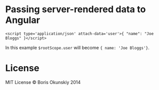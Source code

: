 # Passing server-rendered data to Angular

```
<script type='application/json' attach-data='user'>{ "name": "Joe Bloggs" }</script>
```

In this example `$rootScope.user` will become `{ name: 'Joe Bloggs'}`.

# License

MIT License © Boris Okunskiy 2014
